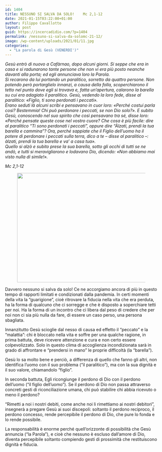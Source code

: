 ```yaml
---
id: 1404
title: NESSUNO SI SALVA DA SOLO!	Mc 2,1-12
date: 2021-01-15T03:22:00+01:00
author: Filippo Cavallotto
layout: post
guid: https://incercadidio.com/?p=1404
permalink: /nessuno-si-salva-da-solomc-21-12/
image: /wp-content/uploads/2021/01/11.jpg
categories:
  - "La parola di Gesù (VENERDI')"
---
```

_Gesù entrò di nuovo a Cafàrnao, dopo alcuni giorni. Si seppe che era in casa e si radunarono tante persone che non vi era più posto neanche davanti alla porta; ed egli annunciava loro la Parola.  
Si recarono da lui portando un paralitico, sorretto da quattro persone. Non potendo però portarglielo innanzi, a causa della folla, scoperchiarono il tetto nel punto dove egli si trovava e, fatta un&#8217;apertura, calarono la barella su cui era adagiato il paralitico. Gesù, vedendo la loro fede, disse al paralitico: «Figlio, ti sono perdonati i peccati».  
Erano seduti là alcuni scribi e pensavano in cuor loro: «Perché costui parla così? Bestemmia! Chi può perdonare i peccati, se non Dio solo?». E subito Gesù, conoscendo nel suo spirito che così pensavano tra sé, disse loro: «Perché pensate queste cose nel vostro cuore? Che cosa è più facile: dire al paralitico &#8220;Ti sono perdonati i peccati&#8221;, oppure dire &#8220;Àlzati, prendi la tua barella e cammina&#8221;? Ora, perché sappiate che il Figlio dell&#8217;uomo ha il potere di perdonare i peccati sulla terra, dico a te &#8211; disse al paralitico –: àlzati, prendi la tua barella e va&#8217; a casa tua».  
Quello si alzò e subito prese la sua barella, sotto gli occhi di tutti se ne andò, e tutti si meravigliarono e lodavano Dio, dicendo: «Non abbiamo mai visto nulla di simile!»._

<p class="has-text-align-right">
  <em>Mc 2,1-12</em>
</p><figure class="wp-block-image size-large is-resized">

<img src="https://incercadidio.com/wp-content/uploads/2021/01/12.jpg" alt="" class="wp-image-1406" width="803" height="361" srcset="https://incercadidio.com/wp-content/uploads/2021/01/12.jpg 414w, https://incercadidio.com/wp-content/uploads/2021/01/12-300x135.jpg 300w" sizes="(max-width: 803px) 100vw, 803px" /> </figure> 

Davvero nessuno si salva da solo! Ce ne accorgiamo ancora di più in questo tempo di rapporti limitati e condizionati dalla pandemia. In certi momenti della vita la “guarigione”, cioè ritrovare la fiducia nella vita che era perduta, ha la forma di qualcuno che ci sorregge e che è disposto a soperchiare tetti per noi. Ha la forma di un incontro che ci libera dal peso di credere che per noi non ci sia più nulla da fare, di essere un caso perso, una persona sbagliata.

Innanzitutto Gesù scioglie dal nesso di causa ed effetto il “peccato” e la “malattia”: chi è bloccato nella vita e soffre per una qualche ragione, in prima battuta, deve ricevere attenzione e cura e non certo essere colpevolizzato. Solo in questo clima di accoglienza incondizionata sarà in grado di affrontare e “prendersi in mano” le proprie difficoltà (la “barella”).

Gesù lo sa molto bene e perciò, a differenza di quello che fanno gli altri, non identifica l’uomo con il suo problema (“il paralitico”), ma con la sua dignità e il suo valore, chiamandolo “figlio”.

In seconda battuta, Egli ricongiunge il perdono di Dio con il perdono dell’uomo (“il figlio dell’uomo”). Se il perdono di Dio non passa attraverso concreti gesti di riconciliazione umana, chi può stabilire chi abbia ricevuto o meno il perdono? 

“Rimetti a noi i nostri debiti, come anche noi li rimettiamo ai nostri debitori”, insegnerà a pregare Gesù ai suoi discepoli: soltanto il perdono reciproco, il perdono concesso, rende percepibile il perdono di Dio, che pure lo fonda e lo rende possibile.

La responsabilità è enorme perché quell’orizzonte di possibilità che Gesù annuncia (“la Parola”), e cioè che nessuno è escluso dall’amore di Dio, diventa percepibile soltanto compiendo gesti di prossimità che restituiscono dignità e fiducia.&nbsp;&nbsp;&nbsp;